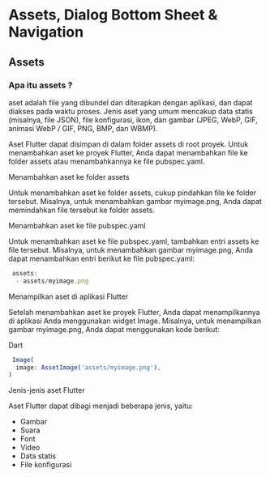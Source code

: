# Assets, Dialog Bottom Sheet & Navigation #

## Assets ##
### Apa itu assets ? ###
aset adalah file yang dibundel dan diterapkan dengan aplikasi, dan dapat diakses pada waktu proses. Jenis aset yang umum mencakup data statis (misalnya, file JSON), file konfigurasi, ikon, dan gambar (JPEG, WebP, GIF, animasi WebP / GIF, PNG, BMP, dan WBMP).

Aset Flutter dapat disimpan di dalam folder assets di root proyek. Untuk menambahkan aset ke proyek Flutter, Anda dapat menambahkan file ke folder assets atau menambahkannya ke file pubspec.yaml.

Menambahkan aset ke folder assets

Untuk menambahkan aset ke folder assets, cukup pindahkan file ke folder tersebut. Misalnya, untuk menambahkan gambar myimage.png, Anda dapat memindahkan file tersebut ke folder assets.

Menambahkan aset ke file pubspec.yaml

Untuk menambahkan aset ke file pubspec.yaml, tambahkan entri assets ke file tersebut. Misalnya, untuk menambahkan gambar myimage.png, Anda dapat menambahkan entri berikut ke file pubspec.yaml:
``` javascript
 assets:
  - assets/myimage.png
```

Menampilkan aset di aplikasi Flutter

Setelah menambahkan aset ke proyek Flutter, Anda dapat menampilkannya di aplikasi Anda menggunakan widget Image. Misalnya, untuk menampilkan gambar myimage.png, Anda dapat menggunakan kode berikut:

Dart

```javascript
 Image(
  image: AssetImage('assets/myimage.png'),
)
```

Jenis-jenis aset Flutter

Aset Flutter dapat dibagi menjadi beberapa jenis, yaitu:

- Gambar
- Suara
- Font
- Video
- Data statis
- File konfigurasi
